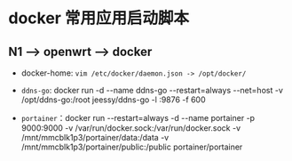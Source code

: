 # docker 常用应用启动脚本

## N1 --> openwrt --> docker

- docker-home: ``vim /etc/docker/daemon.json -> /opt/docker/``

- ``ddns-go``: docker run -d --name ddns-go --restart=always --net=host -v /opt/ddns-go:/root jeessy/ddns-go -l :9876 -f 600

- ``portainer``：docker run --restart=always -d --name portainer -p 9000:9000 -v /var/run/docker.sock:/var/run/docker.sock -v /mnt/mmcblk1p3/portainer/data:/data -v /mnt/mmcblk1p3/portainer/public:/public portainer/portainer

